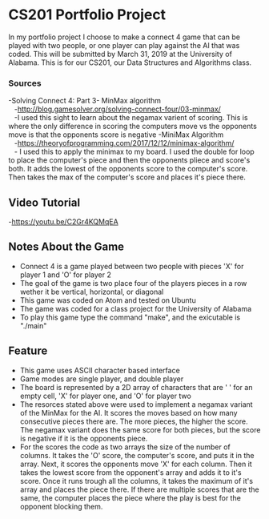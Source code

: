 # CS201 Portfolio Project
In my portfolio project I choose to make a connect 4 game that can be played with two people, or one player can play against the AI that was coded. This will be submitted by March 31, 2019 at the University of Alabama. This is for our CS201, our Data Structures and Algorithms class.


### Sources
-Solving Connect 4: Part 3- MinMax algorithm <br />
&nbsp;&nbsp; -http://blog.gamesolver.org/solving-connect-four/03-minmax/ <br />
&nbsp;&nbsp; -I used this sight to learn about the negamax varient of scoring. This is where the only difference in scoring the computers move vs the opponents move is that the opponents score is negative
-MiniMax Algorithm <br />
&nbsp;&nbsp; -https://theoryofprogramming.com/2017/12/12/minimax-algorithm/ <br />
&nbsp;&nbsp; - I used this to apply the minimax to my board. I used the double for loop to place the computer's piece and then the opponents pliece and score's both. It adds the lowest of the opponents score to the computer's score. Then takes the max of the computer's score and places it's piece there.
  
## Video Tutorial
-https://youtu.be/C2Gr4KQMqEA

## Notes About the Game
* Connect 4 is a game played between two people with pieces 'X' for player 1 and 'O' for player 2 <br />
* The goal of the game is two place four of the players pieces in a row wether it be vertical, horizontal, or diagonal <br />
* This game was coded on Atom and tested on Ubuntu <br />
* The game was coded for a class project for the University of Alabama <br />
* To play this game type the command "make", and the exicutable is "./main"

## Feature
* This game uses ASCII character based interface
* Game modes are single player, and double player
* The board is represented by a 2D array of characters that are ' ' for an empty cell, 'X' for player one, and 'O' for player two
* The resorces stated above were used to implement a negamax variant of the MinMax for the AI. It scores the moves based on how many consecutive pieces there are. The more pieces, the higher the score. The negamax variant does the same score for both pieces, but the score is negative if it is the opponents piece. 
* For the scores the code as two arrays the size of the number of columns. It takes the 'O' score, the computer's score, and puts it in the array. Next, it scores the opponents move 'X' for each column. Then it takes the lowest score from the opponent's array and adds it to it's score. Once it runs trough all the columns, it takes the maximum of it's array and places the piece there. If there are multiple scores that are the same, the computer places the piece where the play is best for the opponent blocking them. 
